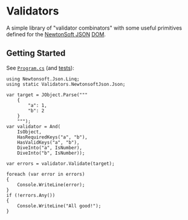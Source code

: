 # Validators

A simple library of "validator combinators" with some useful primitives defined for the [NewtonSoft JSON](https://www.newtonsoft.com/json) [DOM](https://www.newtonsoft.com/json/help/html/N_Newtonsoft_Json_Linq.htm).

## Getting Started

See [`Program.cs`](Validators.Console/Program.cs) (and [tests](Validators.Test)):

```
using Newtonsoft.Json.Linq;
using static Validators.NewtonsoftJson.Json;

var target = JObject.Parse("""
    {
        "a": 1,
        "b": 2
    }
    """);
var validator = And(
    IsObject,
    HasRequiredKeys("a", "b"),
    HasValidKeys("a", "b"),
    DiveInto("a", IsNumber),
    DiveInto("b", IsNumber));

var errors = validator.Validate(target);

foreach (var error in errors)
{
    Console.WriteLine(error);
}
if (!errors.Any())
{
    Console.WriteLine("All good!");
}
```
